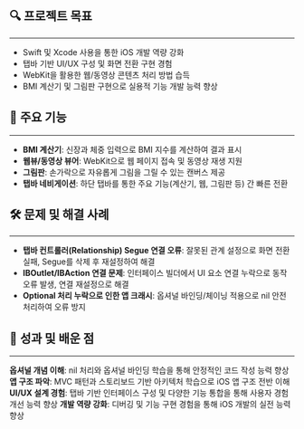 ## 🔍 프로젝트 목표
---
- Swift 및 Xcode 사용을 통한 iOS 개발 역량 강화
- 탭바 기반 UI/UX 구성 및 화면 전환 구현 경험
- WebKit을 활용한 웹/동영상 콘텐츠 처리 방법 습득
- BMI 계산기 및 그림판 구현으로 실용적 기능 개발 능력 향상

## 📗 주요 기능
---
- **BMI 계산기**: 신장과 체중 입력으로 BMI 지수를 계산하여 결과 표시
- **웹뷰/동영상 뷰어**: WebKit으로 웹 페이지 접속 및 동영상 재생 지원
- **그림판**: 손가락으로 자유롭게 그림을 그릴 수 있는 캔버스 제공
- **탭바 네비게이션**: 하단 탭바를 통한 주요 기능(계산기, 웹, 그림판 등) 간 빠른 전환

## 🛠️ 문제 및 해결 사례
---
- **탭바 컨트롤러(Relationship) Segue 연결 오류**: 잘못된 관계 설정으로 화면 전환 실패, Segue를 삭제 후 재설정하여 해결
- **IBOutlet/IBAction 연결 문제**: 인터페이스 빌더에서 UI 요소 연결 누락으로 동작 오류 발생, 연결 재설정으로 해결
- **Optional 처리 누락으로 인한 앱 크래시**: 옵셔널 바인딩/체이닝 적용으로 nil 안전 처리하여 오류 방지

## 📌 성과 및 배운 점
---
**옵셔널 개념 이해**: nil 처리와 옵셔널 바인딩 학습을 통해 안정적인 코드 작성 능력 향상
**앱 구조 파악**: MVC 패턴과 스토리보드 기반 아키텍처 학습으로 iOS 앱 구조 전반 이해
**UI/UX 설계 경험**: 탭바 기반 인터페이스 구성 및 다양한 기능 통합을 통해 사용자 경험 개선 능력 향상
**개발 역량 강화**: 디버깅 및 기능 구현 경험을 통해 iOS 개발의 실전 능력 향상
